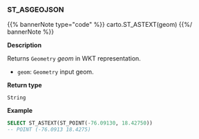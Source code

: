 ### ST_ASGEOJSON

{{% bannerNote type="code" %}}
carto.ST_ASTEXT(geom)
{{%/ bannerNote %}}

**Description**

Returns `Geometry` _geom_ in WKT representation.

* `geom`: `Geometry` input geom.

**Return type**

`String`

**Example**

```sql
SELECT ST_ASTEXT(ST_POINT(-76.09130, 18.42750))
-- POINT (-76.0913 18.4275)
```